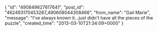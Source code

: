  {
   "id": "490849627617641",
   "post_id": "462493170453287_490608044308466",
   "from_name": "Gail Marie",
   "message": "I've always known it...just didn't have all the pieces of the puzzle",
   "created_time": "2013-03-10T21:34:09+0000"
 }
